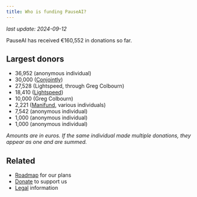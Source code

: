 ```yaml
---
title: Who is funding PauseAI?
---
```


_last update: 2024-09-12_

PauseAI has received €160,552 in donations so far.

## Largest donors

- 36,952 (anonymous individual)
- 30,000 ([Conjointly](https://conjointly.com/))
- 27,528 (Lightspeed, through Greg Colbourn)
- 18,410 ([Lightspeed](https://lightspeedgrants.org/))
- 10,000 (Greg Colbourn)
- 2,221 ([Manifund](https://manifund.org/projects/pauseai-local-communities---volunteer-stipends), various individuals)
- 7,542 (anonymous individual)
- 1,000 (anonymous individual)
- 1,000 (anonymous individual)

_Amounts are in euros. If the same individual made multiple donations, they appear as one and are summed._

## Related

- [Roadmap](/roadmap) for our plans
- [Donate](/donate) to support us
- [Legal](/legal) information
